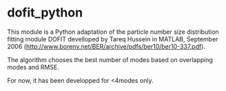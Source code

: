 # dofit_python

This module is a Python adaptation of the particle number size distribution fitting module DOFIT develloped by Tareq Hussein in MATLAB, September 2006 
(http://www.borenv.net/BER/archive/pdfs/ber10/ber10-337.pdf).

The algorithm chooses the best number of modes based on overlapping modes and RMSE.

For now, it has been developped for <4modes only.
